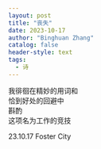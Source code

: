 ```yaml
---
layout: post
title: "丧失"
date: 2023-10-17
author: "Binghuan Zhang"
catalog: false
header-style: text
tags:
  - 诗
---
```


我徘徊在精妙的用词和  
恰到好处的回避中  
斟酌  
这项名为工作的竞技  

23.10.17 Foster City